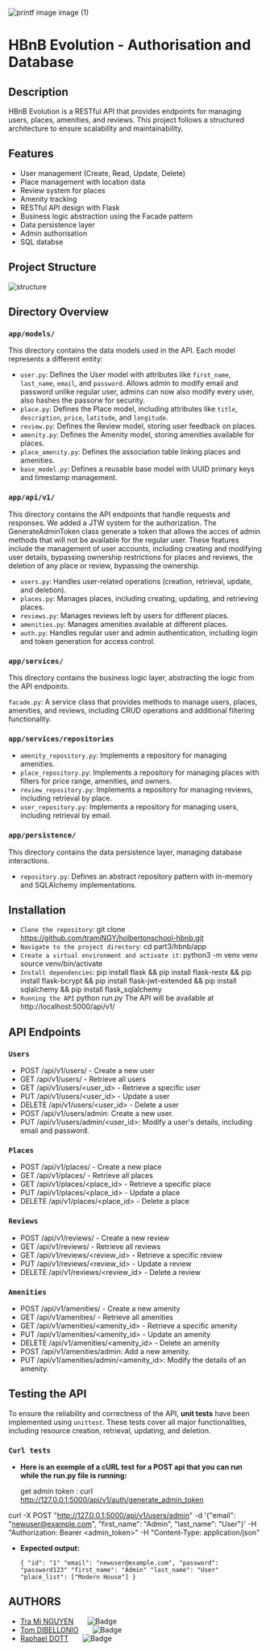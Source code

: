 
![printf image image (1)](https://pbs.twimg.com/media/Gj1Hgv2XYAAiHmC?format=jpg&name=small)


# **HBnB Evolution - Authorisation and Database**

## Description

HBnB Evolution is a RESTful API that provides endpoints for managing users, places, amenities, and reviews. This project follows a structured architecture to ensure scalability and maintainability.



## Features

- User management (Create, Read, Update, Delete)
- Place management with location data
- Review system for places
- Amenity tracking
- RESTful API design with Flask
- Business logic abstraction using the Facade pattern
- Data persistence layer
- Admin authorisation
- SQL databse

## Project Structure
![structure](https://i.postimg.cc/RZrz8D16/hbnb-api-structure.png)


## Directory Overview

### `app/models/`

This directory contains the data models used in the API. Each model represents a different entity:

- `user.py`: Defines the User model with attributes like `first_name`, `last_name`, `email`, and `password`. Allows admin to modify email and password unlike regular user, admins can now also modify every user, also hashes the passorw for security.
- `place.py`: Defines the Place model, including attributes like `title`, `description`, `price`, `latitude`, and `longitude`.
- `review.py`: Defines the Review model, storing user feedback on places.
- `amenity.py`: Defines the Amenity model, storing amenities available for places.
- `place_amenity.py`: Defines the association table linking places and amenities.
- `base_model.py`: Defines a reusable base model with UUID primary keys and timestamp management.

### `app/api/v1/`

This directory contains the API endpoints that handle requests and responses.
We added a JTW system for the authorization.
The GenerateAdminToken class generate a token that allows the acces of admin methods that will not be available for the regular user.
These features include the management of user accounts, including creating and modifying user details, bypassing ownership restrictions for places and reviews, the deletion of any place or review, bypassing the ownership.

- `users.py`: Handles user-related operations (creation, retrieval, update, and deletion).
- `places.py`: Manages places, including creating, updating, and retrieving places.
- `reviews.py`: Manages reviews left by users for different places.
- `amenities.py`: Manages amenities available at different places.
- `auth.py`: Handles regular user and admin authentication, including login and token generation for access control.

### `app/services/`

This directory contains the business logic layer, abstracting the logic from the API endpoints.

`facade.py`: A service class that provides methods to manage users, places, amenities, and reviews, including CRUD operations and additional filtering functionality.

### `app/services/repositories`

- `amenity_repository.py`: Implements a repository for managing amenities.
- `place_repository.py`: Implements a repository for managing places with filters for price range, amenities, and owners.
- `review_repository.py`: Implements a repository for managing reviews, including retrieval by place.
- `user_repository.py`: Implements a repository for managing users, including retrieval by email.

### `app/persistence/`

This directory contains the data persistence layer, managing database interactions.

- `repository.py`: Defines an abstract repository pattern with in-memory and SQLAlchemy implementations.

## Installation

- `Clone the repository`:
   git clone https://github.com/tramiNGY/holbertonschool-hbnb.git
- `Navigate to the project directory`:
  cd part3/hbnb/app
- `Create a virtual environment and activate it`:
  python3 -m venv venv
  source venv/bin/activate
- `Install dependencies`:
  pip install flask && pip install flask-restx && pip install  flask-bcrypt && pip install flask-jwt-extended && pip install sqlalchemy && pip install flask_sqlalchemy
- `Running the API`
  python run.py
The API will be available at http://localhost:5000/api/v1/

## API Endpoints
### `Users`
- POST /api/v1/users/ - Create a new user
- GET /api/v1/users/ - Retrieve all users
- GET /api/v1/users/<user_id> - Retrieve a specific user
- PUT /api/v1/users/<user_id> - Update a user
- DELETE /api/v1/users/<user_id> - Delete a user
- POST /api/v1/users/admin: Create a new user.
- PUT /api/v1/users/admin/<user_id>: Modify a user's details, including email and password.

### `Places`
- POST /api/v1/places/ - Create a new place
- GET /api/v1/places/ - Retrieve all places
- GET /api/v1/places/<place_id> - Retrieve a specific place
- PUT /api/v1/places/<place_id> - Update a place
- DELETE /api/v1/places/<place_id> - Delete a place

### `Reviews`
- POST /api/v1/reviews/ - Create a new review
- GET /api/v1/reviews/ - Retrieve all reviews
- GET /api/v1/reviews/<review_id> - Retrieve a specific review
- PUT /api/v1/reviews/<review_id> - Update a review
- DELETE /api/v1/reviews/<review_id> - Delete a review

### `Amenities`
- POST /api/v1/amenities/ - Create a new amenity
- GET /api/v1/amenities/ - Retrieve all amenities
- GET /api/v1/amenities/<amenity_id> - Retrieve a specific amenity
- PUT /api/v1/amenities/<amenity_id> - Update an amenity
- DELETE /api/v1/amenities/<amenity_id> - Delete an amenity
- POST /api/v1/amenities/admin: Add a new amenity.
- PUT /api/v1/amenities/admin/<amenity_id>: Modify the details of an amenity.


## Testing the API  

To ensure the reliability and correctness of the API, **unit tests** have been implemented using `unittest`. These tests cover all major functionalities, including resource creation, retrieval, updating, and deletion.  

### `Curl tests`

- **Here is an exemple of a cURL test for a POST api that you can run while the run.py file is running:**

  get admin token :  curl http://127.0.0.1:5000/api/v1/auth/generate_admin_token

curl -X POST "http://127.0.0.1:5000/api/v1/users/admin" 
-d '{"email": "newuser@example.com", "first_name": "Admin", "last_name": "User"}' 
-H "Authorization: Bearer <admin_token>" 
-H "Content-Type: application/json"

- **Expected output:**

   `{
  "id": "1"
  "email": "newuser@example.com",
  "password": "password123"
  "first_name": "Admin"
  "last_name": "User"
  "place_list": ["Modern House"]
}`

## AUTHORS
- [Tra Mi NGUYEN](https://github.com/tramiNGY)&nbsp;&nbsp;&nbsp;&nbsp;&nbsp;&nbsp;&nbsp;![Badge](https://badgen.net/badge/icon/github?icon=github&label)
- [Tom DIBELLONIO](https://github.com/totomus83)&nbsp;&nbsp;&nbsp;&nbsp;&nbsp;&nbsp;&nbsp;![Badge](https://badgen.net/badge/icon/github?icon=github&label)
- [Raphael DOTT](https://github.com/Raphaeldott)&nbsp;&nbsp;&nbsp;&nbsp;&nbsp;&nbsp;&nbsp;![Badge](https://badgen.net/badge/icon/github?icon=github&label)
